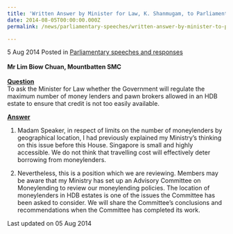 ```yaml
---
title: 'Written Answer by Minister for Law, K. Shanmugam, to Parliamentary Question on Licensed Moneylenders and Pawnbrokers'
date: 2014-08-05T00:00:00.000Z
permalink: /news/parliamentary-speeches/written-answer-by-minister-to-pq-on-licensed-moneylenders-and-pawnbrokers/

---
```




5 Aug 2014 Posted in [Parliamentary speeches and responses](/news/parliamentary-speeches)
<br>  
**Mr Lim Biow Chuan, Mountbatten SMC**
<br>  
**<u>Question</u>**    
To ask the Minister for Law whether the Government will regulate the maximum number of money lenders and pawn brokers allowed in an HDB estate to ensure that credit is not too easily available.

**<u>Answer</u>**    
1. Madam Speaker, in respect of limits on the number of moneylenders by geographical location, I had previously explained my Ministry’s thinking on this issue before this House. Singapore is small and highly accessible. We do not think that travelling cost will effectively deter borrowing from moneylenders.

2. Nevertheless, this is a position which we are reviewing. Members may be aware that my Ministry has set up an Advisory Committee on Moneylending to review our moneylending policies. The location of moneylenders in HDB estates is one of the issues the Committee has been asked to consider. We will share the Committee’s conclusions and recommendations when the Committee has completed its work.

<p class="right-side-updated">Last updated on 05 Aug 2014</p> 


